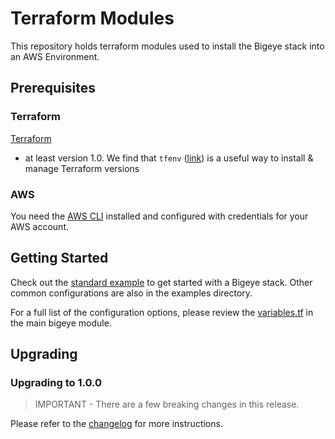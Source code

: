 # Terraform Modules

This repository holds terraform modules used to install
the Bigeye stack into an AWS Environment.

## Prerequisites

### Terraform

[Terraform](https://developer.hashicorp.com/terraform/tutorials/aws-get-started/install-cli#install-terraform)

- at least version 1.0.  We find that
`tfenv` ([link](https://github.com/tfutils/tfenv)) is a useful way to install
& manage Terraform versions

### AWS

You need the [AWS CLI](https://docs.aws.amazon.com/cli/latest/userguide/getting-started-install.html)
installed and configured with credentials for your AWS account.

## Getting Started

Check out the [standard example](./examples/standard/) to get started with
a Bigeye stack. Other common configurations are also in the examples directory.

For a full list of the configuration options, please review the
[variables.tf](./modules/bigeye/variables.tf) in the main bigeye module.

## Upgrading

### Upgrading to 1.0.0

>IMPORTANT - There are a few breaking changes in this release.

Please refer to the [changelog](./CHANGELOG.md#100-2023-12-22)
for more instructions.
